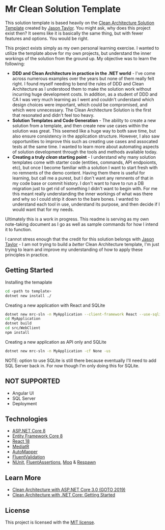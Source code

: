 # Mr Clean Solution Template

This solution template is based heavily on the [Clean Architecture Solution Template](https://github.com/jasontaylordev/CleanArchitecture/) created by [Jason Taylor](https://github.com/jasontaylordev). You might ask, why does this project exist then? It seems like it is basically the same thing, but with fewer features and options. You would be right.

This project exists simply as my own personal learning exercise. I wanted to utilize the template above for my own projects, but understand the inner workings of the solution from the ground up. My objective was to learn the following:

- **DDD and Clean Architecture in practice in the .NET world** - I've come across numerous examples over the years but none of them really felt right. I found myself needing to bend the rules of DDD and Clean Architecture as I understood them to make the solution work without incurring huge development costs. In addition, as a student of DDD and CA I was very much learning as I went and couldn't understand which design choices were important, which could be compromised, and which were unnecessary. The Clean Architecture Solution is the first that resonated and didn't feel too heavy.
- **Solution Templates and Code Generation** - The ability to create a new solution from a template, and then create new use cases within the solution was great. This seemed like a huge way to both save time, but also ensure consistency in the application structure. However, I also saw opportunities to improve this such as creating use cases and assocated tests at the same time. I wanted to learn more about automating aspects of solution development through the tools and methods available today.
- **Creating a truly _clean_ starting point** - I understand why many solution templates come with starter code (entities, commands, API endpoionts, etc), but once I become familiar with a solution I want to start fresh with no remnents of the demo content. Having them there is useful for learning, but call me a purest, but I don't want any remnents of that in my code base or commit history. I don't want to have to run a DB migration just to get rid of something I didn't want to begin with. For me this meant really understanding the inner workings of what was there and why so I could strip it down to the bare bones. I wanted to understand each tool in use, understand its purpose, and then decide if I would want that for my needs.

Ultimately this is a work in progress. This readme is serving as my own note-taking document as I go as well as sample commands for how I intend it to function.

I cannot stress enough that the credit for this solution belongs with [Jason Taylor](https://github.com/jasontaylordev) - I am not trying to build a _better_ Clean Architecture template, I'm just trying to learn and improve my understanding of how to apply these principles in practice.

## Getting Started

Installing the temaplate

```bash
cd <path to template>
dotnet new install ./
```

Creating a new application with React and SQLite

```bash
dotnet new mrc-sln -n MyApplication --client-framework React --use-sqlite
cd MyApplication
dotnet build
cd src/WebClient
npm install
```

Creating a new application as API only and SQLite

```bash
dotnet new mrc-sln -n MyApplication -cf None -us
```

NOTE: option to use SQLite is still there because eventually I'll need to add SQL Server back in. For now though I'm only doing this for SQLite.

## NOT SUPPORTED

- Angular UI
- SQL Server
- Deployment

## Technologies

- [ASP.NET Core 8](https://docs.microsoft.com/en-us/aspnet/core/introduction-to-aspnet-core)
- [Entity Framework Core 8](https://docs.microsoft.com/en-us/ef/core/)
- [React 18](https://react.dev/)
- [MediatR](https://github.com/jbogard/MediatR)
- [AutoMapper](https://automapper.org/)
- [FluentValidation](https://fluentvalidation.net/)
- [NUnit](https://nunit.org/), [FluentAssertions](https://fluentassertions.com/), [Moq](https://github.com/moq) & [Respawn](https://github.com/jbogard/Respawn)

## Learn More

- [Clean Architecture with ASP.NET Core 3.0 (GOTO 2019)](https://youtu.be/dK4Yb6-LxAk)
- [Clean Architecture with .NET Core: Getting Started](https://jasontaylor.dev/clean-architecture-getting-started/)

## License

This project is licensed with the [MIT license](LICENSE).
